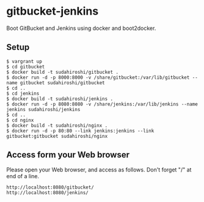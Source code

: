 gitbucket-jenkins
=================

Boot GitBucket and Jenkins using docker and boot2docker.

## Setup

```
$ vargrant up
$ cd gitbucket
$ docker build -t sudahiroshi/gitbucket .
$ docker run -d -p 8000:8000 -v /share/gitbucket:/var/lib/gitbucket --name gitbucket sudahiroshi/gitbucket
$ cd ..
$ cd jenkins
$ docker build -t sudahiroshi/jenkins .
$ docker run -d -p 8080:8080 -v /share/jenkins:/var/lib/jenkins --name jenkins sudahiroshi/jenkins
$ cd ..
$ cd nginx
$ docker build -t sudahiroshi/nginx .
$ docker run -d -p 80:80 --link jenkins:jenkins --link gitbucket:gitbucket sudahiroshi/nginx
```

## Access form your Web browser

Please open your Web browser, and access as follows.
Don't forget "/" at end of a line.

```
http://localhost:8080/gitbucket/
http://localhost:8080/jenkins/
```
